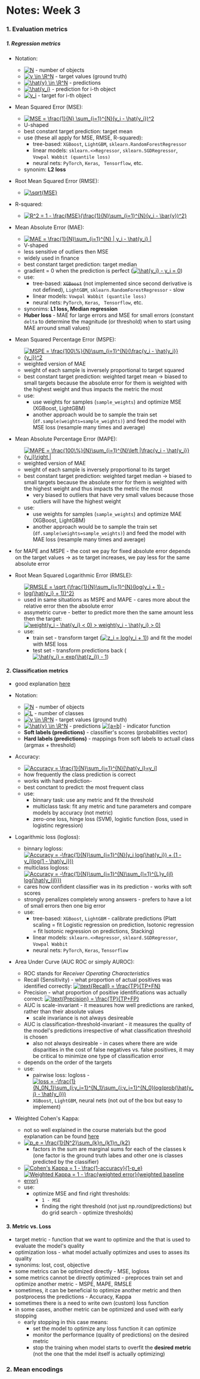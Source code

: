 # Notes: Week 3

### 1. Evaluation metrics

##### 1. Regression metrics

- Notation:  
    - <a href="https://www.codecogs.com/eqnedit.php?latex=N" target="_blank"><img src="https://latex.codecogs.com/gif.latex?N" title="N" /></a> - number of objects
    - <a href="https://www.codecogs.com/eqnedit.php?latex=y&space;\in&space;\R^N" target="_blank"><img src="https://latex.codecogs.com/gif.latex?y&space;\in&space;\R^N" title="y \in \R^N" /></a> - target values (ground truth)
    - <a href="https://www.codecogs.com/eqnedit.php?latex=\hat{y}&space;\in&space;\R^N" target="_blank"><img src="https://latex.codecogs.com/gif.latex?\hat{y}&space;\in&space;\R^N" title="\hat{y} \in \R^N" /></a> - predictions
    - <a href="https://www.codecogs.com/eqnedit.php?latex=\hat{y_i}" target="_blank"><img src="https://latex.codecogs.com/gif.latex?\hat{y_i}" title="\hat{y_i}" /></a> - prediction for i-th object
    - <a href="https://www.codecogs.com/eqnedit.php?latex=y_i" target="_blank"><img src="https://latex.codecogs.com/gif.latex?y_i" title="y_i" /></a> - target for i-th object

- Mean Squared Error (MSE):  

    - <a href="https://www.codecogs.com/eqnedit.php?latex=\inline&space;MSE&space;=&space;\frac{1}{N}&space;\sum_{i=1}^{N}(y_i&space;-&space;\hat{y_i})^2" target="_blank"><img src="https://latex.codecogs.com/gif.latex?\inline&space;MSE&space;=&space;\frac{1}{N}&space;\sum_{i=1}^{N}(y_i&space;-&space;\hat{y_i})^2" title="MSE = \frac{1}{N} \sum_{i=1}^{N}(y_i - \hat{y_i})^2" /></a>
    - U-shaped
    - best constant target prediction: target mean
    - use (these all apply for MSE, RMSE, R-squared):
        - tree-based: `XGBoost`, `LightGBM`, `sklearn.RandomForestRegressor`
        - linear models: `sklearn.<>Regressor`, `sklearn.SGDRegressor`, `Vowpal Wabbit (quantile loss)`
        - neural nets: `PyTorch`, `Keras`, ` Tensorflow`, etc.
    - synonim: **L2 loss**
    
- Root Mean Squared Error (RMSE):  

    - <a href="https://www.codecogs.com/eqnedit.php?latex=\inline&space;\sqrt{MSE}" target="_blank"><img src="https://latex.codecogs.com/gif.latex?\inline&space;\sqrt{MSE}" title="\sqrt{MSE}" /></a>
- R-squared:
    - <a href="https://www.codecogs.com/eqnedit.php?latex=\inline&space;R^2&space;=&space;1&space;-&space;\frac{MSE}{\frac{1}{N}\sum_{i=1}^{N}(y_i&space;-&space;\bar{y})^2}" target="_blank"><img src="https://latex.codecogs.com/gif.latex?\inline&space;R^2&space;=&space;1&space;-&space;\frac{MSE}{\frac{1}{N}\sum_{i=1}^{N}(y_i&space;-&space;\bar{y})^2}" title="R^2 = 1 - \frac{MSE}{\frac{1}{N}\sum_{i=1}^{N}(y_i - \bar{y})^2}" /></a>

- Mean Absolute Error (MAE):  

    - <a href="https://www.codecogs.com/eqnedit.php?latex=\inline&space;MAE&space;=&space;\frac{1}{N}\sum_{i=1}^{N}&space;|&space;y_i&space;-&space;\hat{y_i}&space;|" target="_blank"><img src="https://latex.codecogs.com/gif.latex?\inline&space;MAE&space;=&space;\frac{1}{N}\sum_{i=1}^{N}&space;|&space;y_i&space;-&space;\hat{y_i}&space;|" title="MAE = \frac{1}{N}\sum_{i=1}^{N} | y_i - \hat{y_i} |" /></a>
    - V-shaped
    - less sensitive of outliers then MSE
    - widely used in finance
    - best constant target prediction: target median
    - gradient = 0 when the prediction is perfect (<a href="https://www.codecogs.com/eqnedit.php?latex=\inline&space;\hat{y_i}&space;-&space;y_i&space;=&space;0" target="_blank"><img src="https://latex.codecogs.com/gif.latex?\inline&space;\hat{y_i}&space;-&space;y_i&space;=&space;0" title="\hat{y_i} - y_i = 0" /></a>)
    - use:
        - tree-based: ~~`XGBoost`~~ (not implemented since second derivative is not defined), `LightGBM`, `sklearn.RandomForestRegressor` - slow
        - linear models: `Vowpal Wabbit (quantile loss)`
        - neural nets: `PyTorch`, `Keras`, ` Tensorflow`, etc.
   - synonims: **L1 loss, Median regression**
   - **Huber loss** - MAE for large errors and MSE for small errors (constant `delta` to determine the magnitude (or threshold) when to start using MAE arround small values)

- Mean Squared Percentage Error (MSPE):
    - <a href="https://www.codecogs.com/eqnedit.php?latex=\inline&space;MSPE&space;=&space;\frac{100\%}{N}\sum_{i=1}^{N}(\frac{y_i&space;-&space;\hat{y_i}}{y_i})^2" target="_blank"><img src="https://latex.codecogs.com/gif.latex?\inline&space;MSPE&space;=&space;\frac{100\%}{N}\sum_{i=1}^{N}(\frac{y_i&space;-&space;\hat{y_i}}{y_i})^2" title="MSPE = \frac{100\%}{N}\sum_{i=1}^{N}(\frac{y_i - \hat{y_i}}{y_i})^2" /></a>
    - weighted version of MAE
    - weight of each sample is inversely proportional to target squared
    - best constant target prediction: weighted target mean &rarr; biased to small targets because the absolute error for them is weighted with the highest weight and thus impacts the metric the most
    - use:
        - use weights for samples (`sample_weights`) and optimize MSE (XGBoost, LightGBM)
        - another approach would be to sample the train set (`df.sample(weights=sample_weights)`) and feed the model with MSE loss (resample many times and average)
   
- Mean Absolute Percentage Error (MAPE):
    - <a href="https://www.codecogs.com/eqnedit.php?latex=\inline&space;MAPE&space;=&space;\frac{100\%}{N}\sum_{i=1}^{N}\left&space;|\frac{y_i&space;-&space;\hat{y_i}}{y_i}\right&space;|" target="_blank"><img src="https://latex.codecogs.com/gif.latex?\inline&space;MAPE&space;=&space;\frac{100\%}{N}\sum_{i=1}^{N}\left&space;|\frac{y_i&space;-&space;\hat{y_i}}{y_i}\right&space;|" title="MAPE = \frac{100\%}{N}\sum_{i=1}^{N}\left |\frac{y_i - \hat{y_i}}{y_i}\right |" /></a>
    - weighted version of MAE
    - weight of each sample is inversely proportional to its target
    - best constant target prediction: weighted target median &rarr; biased to small targets because the absolute error for them is weighted with the highest weight and thus impacts the metric the most
        - very biased to outliers that have very small values because those outliers will have the highest weight
    - use:
        - use weights for samples (`sample_weights`) and optimize MAE (XGBoost, LightGBM)
        - another approach would be to sample the train set (`df.sample(weights=sample_weights)`) and feed the model with MAE loss (resample many times and average)

- for MAPE and MSPE - the cost we pay for fixed absolute error depends on the target values &rarr; as te target increases, we pay less for the same absolute error

- Root Mean Squared Logarithmic Error (RMSLE):
    - <a href="https://www.codecogs.com/eqnedit.php?latex=\inline&space;RMSLE&space;=&space;\sqrt&space;{\frac{1}{N}\sum_{i=1}^{N}(log(y_i&space;&plus;&space;1)&space;-&space;log(\hat{y_i}&space;&plus;&space;1))^2}" target="_blank"><img src="https://latex.codecogs.com/gif.latex?\inline&space;RMSLE&space;=&space;\sqrt&space;{\frac{1}{N}\sum_{i=1}^{N}(log(y_i&space;&plus;&space;1)&space;-&space;log(\hat{y_i}&space;&plus;&space;1))^2}" title="RMSLE = \sqrt {\frac{1}{N}\sum_{i=1}^{N}(log(y_i + 1) - log(\hat{y_i} + 1))^2}" /></a>
    - used in same situations as MSPE and MAPE - cares more about the relative error then the absolute error
    - assymetric curve - better to predict more then the same amount less then the target: <a href="https://www.codecogs.com/eqnedit.php?latex=\inline&space;weight(y_i&space;-&space;\hat{y_i}&space;<&space;0)&space;>&space;weight(y_i&space;-&space;\hat{y_i}&space;>&space;0)" target="_blank"><img src="https://latex.codecogs.com/gif.latex?\inline&space;weight(y_i&space;-&space;\hat{y_i}&space;<&space;0)&space;>&space;weight(y_i&space;-&space;\hat{y_i}&space;>&space;0)" title="weight(y_i - \hat{y_i} < 0) > weight(y_i - \hat{y_i} > 0)" /></a>
    - use:
        - train set - transform target (<a href="https://www.codecogs.com/eqnedit.php?latex=\inline&space;z_i&space;=&space;log(y_i&space;&plus;&space;1)" target="_blank"><img src="https://latex.codecogs.com/gif.latex?\inline&space;z_i&space;=&space;log(y_i&space;&plus;&space;1)" title="z_i = log(y_i + 1)" /></a>) and fit the model with MSE loss
        - test set - transform predictions back (<a href="https://www.codecogs.com/eqnedit.php?latex=\inline&space;\hat{y_i}&space;=&space;exp(\hat{z_i})&space;-&space;1" target="_blank"><img src="https://latex.codecogs.com/gif.latex?\inline&space;\hat{y_i}&space;=&space;exp(\hat{z_i})&space;-&space;1" title="\hat{y_i} = exp(\hat{z_i}) - 1" /></a>)

#### 2. Classification metrics
- good explanation [here](http://queirozf.com/entries/evaluation-metrics-for-classification-quick-examples-references)
- Notation:  
    - <a href="https://www.codecogs.com/eqnedit.php?latex=N" target="_blank"><img src="https://latex.codecogs.com/gif.latex?N" title="N" /></a> - number of objects
    - <a href="https://www.codecogs.com/eqnedit.php?latex=L" target="_blank"><img src="https://latex.codecogs.com/gif.latex?L" title="L" /></a> - number of classes
    - <a href="https://www.codecogs.com/eqnedit.php?latex=y&space;\in&space;\R^N" target="_blank"><img src="https://latex.codecogs.com/gif.latex?y&space;\in&space;\R^N" title="y \in \R^N" /></a> - target values (ground truth)
    - <a href="https://www.codecogs.com/eqnedit.php?latex=\hat{y}&space;\in&space;\R^N" target="_blank"><img src="https://latex.codecogs.com/gif.latex?\hat{y}&space;\in&space;\R^N" title="\hat{y} \in \R^N" /></a> - predictions
    <a href="https://www.codecogs.com/eqnedit.php?latex=[a=b]" target="_blank"><img src="https://latex.codecogs.com/gif.latex?[a=b]" title="[a=b]" /></a> - indicator function
    - **Soft labels (predictions)** - classifier's scores (probabilities vector)
    - **Hard labels (predictions)** - mappings from soft labels to actuall class (argmax + threshold)
    
- Accuracy:
    - <a href="https://www.codecogs.com/eqnedit.php?latex=\inline&space;Accuracy&space;=&space;\frac{1}{N}\sum_{i=1}^{N}[\hat{y_i}=y_i]" target="_blank"><img src="https://latex.codecogs.com/gif.latex?\inline&space;Accuracy&space;=&space;\frac{1}{N}\sum_{i=1}^{N}[\hat{y_i}=y_i]" title="Accuracy = \frac{1}{N}\sum_{i=1}^{N}[\hat{y_i}=y_i]" /></a>
    - how frequently the class prediction is correct
    - works with hard prediction-
    - best conctant to predict: the most frequent class
    - use:
        - binnary task: use any metric and fit the threshold
        - multiclass task: fit any metric and tune parameters and compare models by accuracy (not metric)
        - zero-one loss, hinge loss (SVM), logistic function (loss, used in logistinc regression)
    
- Logarithmic loss (logloss):
    - binnary logloss: <a href="https://www.codecogs.com/eqnedit.php?latex=\inline&space;Accuracy&space;=&space;-\frac{1}{N}\sum_{i=1}^{N}(y_i&space;log(\hat{y_i})&space;&plus;&space;(1&space;-&space;y_i)log(1&space;-&space;\hat{y_i}))" target="_blank"><img src="https://latex.codecogs.com/gif.latex?\inline&space;Accuracy&space;=&space;-\frac{1}{N}\sum_{i=1}^{N}(y_i&space;log(\hat{y_i})&space;&plus;&space;(1&space;-&space;y_i)log(1&space;-&space;\hat{y_i}))" title="Accuracy = -\frac{1}{N}\sum_{i=1}^{N}(y_i log(\hat{y_i}) + (1 - y_i)log(1 - \hat{y_i}))" /></a>
    - multiclass logloss: <a href="https://www.codecogs.com/eqnedit.php?latex=\inline&space;Accuracy&space;=&space;-\frac{1}{N}\sum_{i=1}^{N}\sum_{l=1}^{L}y_{il}&space;log(\hat{y_{il}})" target="_blank"><img src="https://latex.codecogs.com/gif.latex?\inline&space;Accuracy&space;=&space;-\frac{1}{N}\sum_{i=1}^{N}\sum_{l=1}^{L}y_{il}&space;log(\hat{y_{il}})" title="Accuracy = -\frac{1}{N}\sum_{i=1}^{N}\sum_{l=1}^{L}y_{il} log(\hat{y_{il}})" /></a>
    - cares how confident classifier was in its prediction - works with soft scores
    - strongly penalizes completely wrong answers - prefers to have a lot of small errors then one big error
    - use:
        - tree-based: `XGBoost`, `LightGBM` - calibrate predictions (Platt scaling = fit Logistic regression on prediction, Isotonic regression = fit Isotonic regression on predictions, Stacking)
        - linear models: `sklearn.<>Regressor`, `skleard.SGDRegressor`, `Vowpal Wabbit`
        - neural nets: `PyTorch`, `Keras`, `Tensorflow`

- Area Under Curve (AUC ROC or simply AUROC):
    - ROC stands for *Receiver Operating Characteristics*
    - Recall (Sensitivity) - what proportion of actual positives was identified correctly: <a href="https://www.codecogs.com/eqnedit.php?latex=\inline&space;\text{Recall}&space;=&space;\frac{TP}{TP&plus;FN}" target="_blank"><img src="https://latex.codecogs.com/gif.latex?\inline&space;\text{Recall}&space;=&space;\frac{TP}{TP&plus;FN}" title="\text{Recall} = \frac{TP}{TP+FN}" /></a>
    - Precision - what proportion of positive identifications was actually correct: <a href="https://www.codecogs.com/eqnedit.php?latex=\inline&space;\text{Precision}&space;=&space;\frac{TP}{TP&plus;FP}" target="_blank"><img src="https://latex.codecogs.com/gif.latex?\inline&space;\text{Precision}&space;=&space;\frac{TP}{TP&plus;FP}" title="\text{Precision} = \frac{TP}{TP+FP}" /></a>
    - AUC is scale-invariant - it measures how well predictions are ranked, rather than their absolute values
        - scale invariance is not always desireable
    - AUC is classification-threshold-invariant - it measures the quality of the model's predictions irrespective of what classification threshold is chosen
        - also not always desireable - in cases where there are wide disparities in the cost of false negatives vs. false positives, it may be critical to minimize one type of classification error
    - depends on the order of the targets
    - use:
        - pairwise loss: logloss - <a href="https://www.codecogs.com/eqnedit.php?latex=\inline&space;loss&space;=&space;-\frac{1}{N_0N_1}\sum_{i:y_i=1}^{N_1}\sum_{j:y_j=1}^{N_0}log(prob(\hat{y_j}&space;-&space;\hat{y_i}))" target="_blank"><img src="https://latex.codecogs.com/gif.latex?\inline&space;loss&space;=&space;-\frac{1}{N_0N_1}\sum_{i:y_i=1}^{N_1}\sum_{j:y_j=1}^{N_0}log(prob(\hat{y_j}&space;-&space;\hat{y_i}))" title="loss = -\frac{1}{N_0N_1}\sum_{i:y_i=1}^{N_1}\sum_{j:y_j=1}^{N_0}log(prob(\hat{y_j} - \hat{y_i}))" /></a>
        - `XGBoost`, `LightGBM`, neural nets (not out of the box but easy to implement)
    
- Weighted Cohen's Kappa:
    - not so well explained in the course materials but the good explanation can be found [here](https://stats.stackexchange.com/questions/82162/cohens-kappa-in-plain-english)
    - <a href="https://www.codecogs.com/eqnedit.php?latex=\inline&space;p_e&space;=&space;\frac{1}{N^2}\sum_{k}n_{k1}n_{k2}" target="_blank"><img src="https://latex.codecogs.com/gif.latex?\inline&space;p_e&space;=&space;\frac{1}{N^2}\sum_{k}n_{k1}n_{k2}" title="p_e = \frac{1}{N^2}\sum_{k}n_{k1}n_{k2}" /></a>
        - factors in the sum are marginal sums for each of the classes k (one factor is the ground truth labes and other one is classes predicted by the classifier)
    - <a href="https://www.codecogs.com/eqnedit.php?latex=\inline&space;Cohen's&space;Kappa&space;=&space;1&space;-&space;\frac{1-accuracy}{1-p_e}" target="_blank"><img src="https://latex.codecogs.com/gif.latex?\inline&space;Cohen's&space;Kappa&space;=&space;1&space;-&space;\frac{1-accuracy}{1-p_e}" title="Cohen's Kappa = 1 - \frac{1-accuracy}{1-p_e}" /></a>
    - <a href="https://www.codecogs.com/eqnedit.php?latex=\inline&space;Weighted&space;Kappa&space;=&space;1&space;-&space;\frac{weighted&space;error}{weighted&space;baseline&space;error}" target="_blank"><img src="https://latex.codecogs.com/gif.latex?\inline&space;Weighted&space;Kappa&space;=&space;1&space;-&space;\frac{weighted&space;error}{weighted&space;baseline&space;error}" title="Weighted Kappa = 1 - \frac{weighted error}{weighted baseline error}" /></a>
    - use:
        - optimize MSE and find right thresholds:
            - `1 - MSE`
            - finding the right threshold (not just np.round(predictions) but do grid search - optimize thresholds)
    
#### 3. Metric vs. Loss
- target metric - function that we want to optimize and the that is used to evaluate the model's quality
- optimization loss - what model actually optimizes and uses to asses its quality
- synonims: lost, cost, objective
- some metrics can be optimized directly - MSE, logloss
- some metrics cannot be directly optimized - preproces train set and optimize another metric - MSPE, MAPE, RMSLE
- sometimes, it can be beneficial to optimize another metric and then postprocess the predictions - Accuracy, Kappa
- sometimes there is a need to write own (custom) loss function
- in some cases, another metric can be optimized and used with early stopping
    - early stopping in this case means:
        - set the model to optimize any loss function it can optimize
        - monitor the performance (quality of predictions) on the desired metric
        - stop the training when model starts to overfit the **desired metric** (not the one that the mdel itself is actually optimizing)
### 2. Mean encodings


